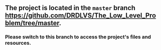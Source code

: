 ## The project is located in the `master` branch https://github.com/DRDLVS/The_Low_Level_Problem/tree/master. 
### Please switch to this branch to access the project's files and resources.

